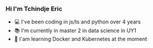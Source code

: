 ### Hi I'm  Tchindje Eric 

- 💻 I've been coding in js/ts and python over 4 years 
- 📚  I'm currently in master 2 in data science in UY1
- 📖 I'am learning Docker and Kubernetes at the moment

